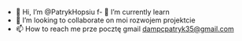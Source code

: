 - 👋 Hi, I’m @PatrykHopsiu
f- 🌱 I’m currently learn
- 💞️ I’m looking to collaborate on  moi rozwojem projektcie 
- 📫 How to reach me  prze pocztę gmail dampcpatryk35@gmail.com

<!---
PatrykHopsiu/PatrykHopsiu is a ✨ special ✨ repository because its `README.md` (this file) appears on your GitHub profile.
You can click the Preview link to take a look at your changes.
--->
